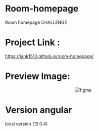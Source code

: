 # Room-homepage
Room homepage CHALLENGE

# Project Link :
https://jank1510.github.io/room-homepage/


# Preview Image:
<p align='center'> 
  
  <img src="https://res.cloudinary.com/dz209s6jk/image/upload/f_auto,q_auto,w_900/Screenshots/ozwiyzspfdlfo5nmwfjn.jpg" alt="figma"/>

</p>

# Version angular
 local version (13.0.4)
